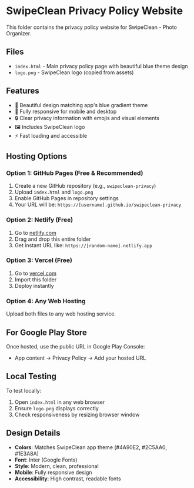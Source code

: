 # SwipeClean Privacy Policy Website

This folder contains the privacy policy website for SwipeClean - Photo Organizer.

## Files
- `index.html` - Main privacy policy page with beautiful blue theme design
- `logo.png` - SwipeClean logo (copied from assets)

## Features
- 🎨 Beautiful design matching app's blue gradient theme
- 📱 Fully responsive for mobile and desktop
- 🔒 Clear privacy information with emojis and visual elements
- 🖼️ Includes SwipeClean logo
- ⚡ Fast loading and accessible

## Hosting Options

### Option 1: GitHub Pages (Free & Recommended)
1. Create a new GitHub repository (e.g., `swipeclean-privacy`)
2. Upload `index.html` and `logo.png`
3. Enable GitHub Pages in repository settings
4. Your URL will be: `https://[username].github.io/swipeclean-privacy`

### Option 2: Netlify (Free)
1. Go to [netlify.com](https://netlify.com)
2. Drag and drop this entire folder
3. Get instant URL like: `https://[random-name].netlify.app`

### Option 3: Vercel (Free)
1. Go to [vercel.com](https://vercel.com)
2. Import this folder
3. Deploy instantly

### Option 4: Any Web Hosting
Upload both files to any web hosting service.

## For Google Play Store
Once hosted, use the public URL in Google Play Console:
- App content → Privacy Policy → Add your hosted URL

## Local Testing
To test locally:
1. Open `index.html` in any web browser
2. Ensure `logo.png` displays correctly
3. Check responsiveness by resizing browser window

## Design Details
- **Colors**: Matches SwipeClean app theme (#4A90E2, #2C5AA0, #1E3A8A)
- **Font**: Inter (Google Fonts)
- **Style**: Modern, clean, professional
- **Mobile**: Fully responsive design
- **Accessibility**: High contrast, readable fonts

